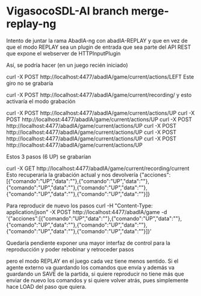 # VigasocoSDL-AI branch merge-replay-ng

Intento de juntar la rama AbadIA-ng con abadIA-REPLAY 
y que en vez de que el modo REPLAY sea un plugin de entrada
que sea parte del API REST que expone el webserver de HTTPInputPlugin

Así, se podría hacer (en un juego recién iniciado)

curl -X POST http://localhost:4477/abadIA/game/current/actions/LEFT
Este giro no se grabaría

curl -X POST http://localhost:4477/abadIA/game/current/recording/
y esto activaría el modo grabación

curl -X POST http://localhost:4477/abadIA/game/current/actions/UP
curl -X POST http://localhost:4477/abadIA/game/current/actions/UP
curl -X POST http://localhost:4477/abadIA/game/current/actions/UP
curl -X POST http://localhost:4477/abadIA/game/current/actions/UP
curl -X POST http://localhost:4477/abadIA/game/current/actions/UP
curl -X POST http://localhost:4477/abadIA/game/current/actions/UP

Estos 3 pasos (6 UP) se grabarían

 curl -X GET http://localhost:4477/abadIA/game/current/recording/current
Esto recuperaría la grabación actual y nos devolvería
{"acciones":[{"comando":"UP","data":""},{"comando":"UP","data":""},{"comando":"UP","data":""},{"comando":"UP","data":""},{"comando":"UP","data":""},{"comando":"UP","data":""}]}


Para reproducir de nuevo los pasos
 curl -H "Content-Type: application/json" -X POST http://localhost:4477/abadIA/game -d '{"acciones":[{"comando":"UP","data":""},{"comando":"UP","data":""},{"comando":"UP","data":""},{"comando":"UP","data":""},{"comando":"UP","data":""},{"comando":"UP","data":""}]}'

Quedaría pendiente exponer una mayor interfaz de control para la reproducción y poder rebobinar y retroceder pasos



pero el modo REPLAY en el juego cada vez tiene menos sentido. 
Si el agente externo va guardando los comandos que envía y además va guardando un SAVE de la partida, si quiere reproducir no tiene más que enviar de nuevo los comandos y si quiere volver atrás, pues simplemente hace LOAD del paso que quiera. 
